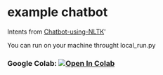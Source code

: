 # example chatbot

Intents from [Chatbot-using-NLTK](https://github.com/vedanshdwivedi/Chatbot-using-NLTK)'

You can run on your machine throught local_run.py

### Google Colab: [![Open In Colab](https://colab.research.google.com/assets/colab-badge.svg)](https://colab.research.google.com/github/brunnokick/algorithms/ufpr/topicos_ia/chatbot/colab-run.ipynb)


